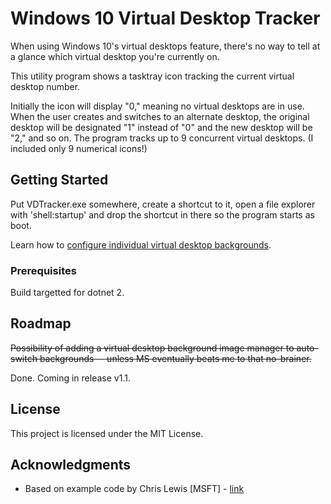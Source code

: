 # Windows 10 Virtual Desktop Tracker

When using Windows 10's virtual desktops feature, there's no way to tell at a glance which virtual desktop you're currently on.

This utility program shows a tasktray icon tracking the current virtual desktop number.

Initially the icon will display "0," meaning no virtual desktops are in use.  When the user creates and switches to an alternate desktop, the original desktop will be designated "1" instead of "0" and the new desktop will be "2," and so on.  The program tracks up to 9 concurrent virtual desktops.  (I included only 9 numerical icons!)

## Getting Started

Put VDTracker.exe somewhere, create a shortcut to it, open a file explorer with 'shell:startup' and drop the shortcut in there so the program starts as boot.

Learn how to [configure individual virtual desktop backgrounds](https://github.com/belzecue/VDTracker/wiki/Inifile).

### Prerequisites

Build targetted for dotnet 2.

## Roadmap

~~Possibility of adding a virtual desktop background image manager to auto-switch backgrounds -- unless MS eventually beats me to that no-brainer.~~

Done.  Coming in release v1.1.

## License

This project is licensed under the MIT License.

## Acknowledgments

* Based on example code by Chris Lewis [MSFT] - [link](https://blogs.msdn.microsoft.com/winsdk/2015/09/10/virtual-desktop-switching-in-windows-10/)

